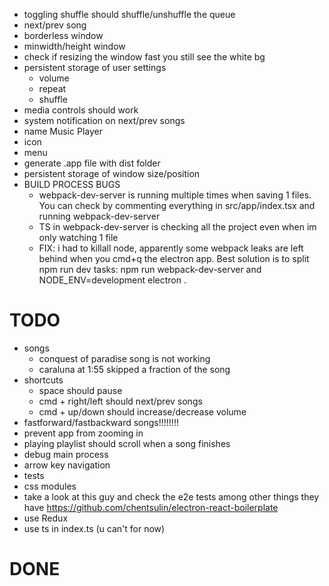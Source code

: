 - toggling shuffle should shuffle/unshuffle the queue
- next/prev song
- borderless window
- minwidth/height window
- check if resizing the window fast you still see the white bg
- persistent storage of user settings
  - volume
  - repeat
  - shuffle
- media controls should work
- system notification on next/prev songs
- name Music Player
- icon
- menu
- generate .app file with dist folder
- persistent storage of window size/position
- BUILD PROCESS BUGS
  - webpack-dev-server is running multiple times when saving 1 files. You can check by
    commenting everything in src/app/index.tsx and running webpack-dev-server
  - TS in webpack-dev-server is checking all the project even when im only watching 1 file
  - FIX: i had to killall node, apparently some webpack leaks are left behind
    when you cmd+q the electron app. Best solution is to split npm run dev tasks:
    npm run webpack-dev-server and NODE_ENV=development electron .

# TODO
- songs
  - conquest of paradise song is not working
  - caraluna at 1:55 skipped a fraction of the song
- shortcuts
  - space should pause
  - cmd + right/left should next/prev songs
  - cmd + up/down should increase/decrease volume
- fastforward/fastbackward songs!!!!!!!!
- prevent app from zooming in
- playing playlist should scroll when a song finishes
- debug main process
- arrow key navigation
- tests
- css modules
- take a look at this guy and check the e2e tests among other things they have
  https://github.com/chentsulin/electron-react-boilerplate
- use Redux
- use ts in index.ts (u can't for now)

# DONE
